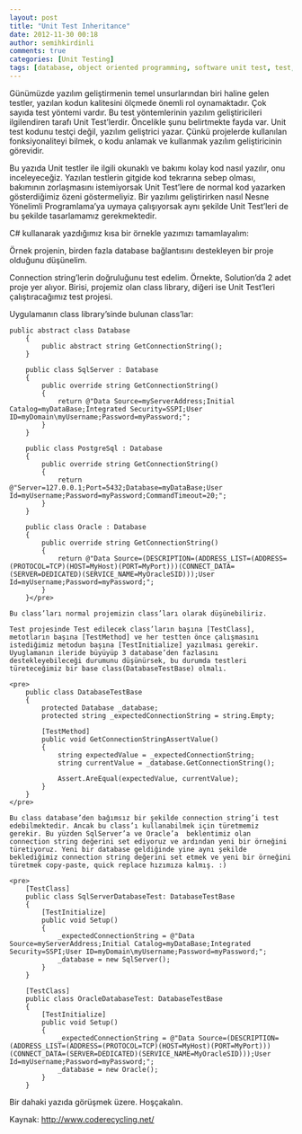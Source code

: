 ```yaml
---
layout: post
title: "Unit Test Inheritance"
date: 2012-11-30 00:18
author: semihkirdinli
comments: true
categories: [Unit Testing]
tags: [database, object oriented programming, software unit test, test, test class, test initialize, test method, unit test, unit test framework, unit test inheritance]
---
```

Günümüzde yazılım geliştirmenin temel unsurlarından biri haline gelen testler, yazılan kodun kalitesini ölçmede önemli rol oynamaktadır. Çok sayıda test yöntemi vardır. Bu test yöntemlerinin yazılım geliştiricileri ilgilendiren tarafı Unit Test’lerdir. Öncelikle şunu belirtmekte fayda var. Unit test kodunu testçi değil, yazılım geliştrici yazar. Çünkü projelerde kullanılan fonksiyonaliteyi bilmek, o kodu anlamak ve kullanmak yazılım geliştiricinin görevidir.

Bu yazıda Unit testler ile ilgili okunaklı ve bakımı kolay kod nasıl yazılır, onu inceleyeceğiz. Yazılan testlerin gitgide kod tekrarına sebep olması, bakımının zorlaşmasını istemiyorsak Unit Test’lere de normal kod yazarken gösterdiğimiz özeni göstermeliyiz. Bir yazılımı geliştirirken nasıl Nesne Yönelimli Programlama’ya uymaya çalışıyorsak aynı şekilde Unit Test’leri de bu şekilde tasarlamamız gerekmektedir.

C# kullanarak yazdığımız kısa bir örnekle yazımızı tamamlayalım:

Örnek projenin, birden fazla database bağlantısını destekleyen bir proje olduğunu düşünelim.

Connection string’lerin doğruluğunu test edelim. Örnekte, Solution’da 2 adet proje yer alıyor. Birisi, projemiz olan class library, diğeri ise Unit Test’leri çalıştıracağımız test projesi.

Uygulamanın class library’sinde bulunan class’lar:


    public abstract class Database
        {
            public abstract string GetConnectionString();
        }
    
        public class SqlServer : Database
        {
            public override string GetConnectionString()
            {
                return @"Data Source=myServerAddress;Initial Catalog=myDataBase;Integrated Security=SSPI;User ID=myDomain\myUsername;Password=myPassword;";
            }
        }
    
        public class PostgreSql : Database
        {
            public override string GetConnectionString()
            {
                return @"Server=127.0.0.1;Port=5432;Database=myDataBase;User Id=myUsername;Password=myPassword;CommandTimeout=20;";
            }
        }
    
        public class Oracle : Database
        {
            public override string GetConnectionString()
            {
                return @"Data Source=(DESCRIPTION=(ADDRESS_LIST=(ADDRESS=(PROTOCOL=TCP)(HOST=MyHost)(PORT=MyPort)))(CONNECT_DATA=(SERVER=DEDICATED)(SERVICE_NAME=MyOracleSID)));User Id=myUsername;Password=myPassword;";
            }
        }</pre>
    
    Bu class’ları normal projemizin class’ları olarak düşünebiliriz.
    
    Test projesinde Test edilecek class’ların başına [TestClass], metotların başına [TestMethod] ve her testten önce çalışmasını istediğimiz metodun başına [TestInitialize] yazılması gerekir. 
    Uyuglamanın ileride büyüyüp 3 database’den fazlasını destekleyebileceği durumunu düşünürsek, bu durumda testleri türeteceğimiz bir base class(DatabaseTestBase) olmalı.
    
    <pre>
        public class DatabaseTestBase
        {
            protected Database _database;
            protected string _expectedConnectionString = string.Empty;
    
            [TestMethod]
            public void GetConnectionStringAssertValue()
            {
                string expectedValue = _expectedConnectionString;
                string currentValue = _database.GetConnectionString();
    
                Assert.AreEqual(expectedValue, currentValue);
            }
        }
    </pre>
    
    Bu class database’den bağımsız bir şekilde connection string’i test edebilmektedir. Ancak bu class’ı kullanabilmek için türetmemiz gerekir. Bu yüzden SqlServer’a ve Oracle’a  beklentimiz olan connection string değerini set ediyoruz ve ardından yeni bir örneğini türetiyoruz. Yeni bir database geldiğinde yine aynı şekilde beklediğimiz connection string değerini set etmek ve yeni bir örneğini türetmek copy-paste, quick replace hızımıza kalmış. :)
    
    <pre>
        [TestClass]
        public class SqlServerDatabaseTest: DatabaseTestBase
        {
            [TestInitialize]
            public void Setup()
            {
                _expectedConnectionString = @"Data Source=myServerAddress;Initial Catalog=myDataBase;Integrated Security=SSPI;User ID=myDomain\myUsername;Password=myPassword;";
                _database = new SqlServer();
            }
        }
    
        [TestClass]
        public class OracleDatabaseTest: DatabaseTestBase
        {
            [TestInitialize]
            public void Setup()
            {
                _expectedConnectionString = @"Data Source=(DESCRIPTION=(ADDRESS_LIST=(ADDRESS=(PROTOCOL=TCP)(HOST=MyHost)(PORT=MyPort)))(CONNECT_DATA=(SERVER=DEDICATED)(SERVICE_NAME=MyOracleSID)));User Id=myUsername;Password=myPassword;";
                _database = new Oracle();
            }
        }
    


Bir dahaki yazıda görüşmek üzere. Hoşçakalın.

Kaynak: http://www.coderecycling.net/
